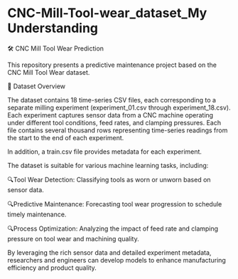 # CNC-Mill-Tool-wear_dataset_My Understanding

🛠️ CNC Mill Tool Wear Prediction

This repository presents a predictive maintenance project based on the CNC Mill Tool Wear dataset.

📁 Dataset Overview

The dataset contains 18 time-series CSV files, each corresponding to a separate milling experiment (experiment_01.csv through experiment_18.csv). Each experiment captures sensor data from a CNC machine operating under different tool conditions, feed rates, and clamping pressures. Each file contains several thousand rows representing time-series readings from the start to the end of each experiment.

In addition, a train.csv file provides metadata for each experiment.

The dataset is suitable for various machine learning tasks, including:​

🔍Tool Wear Detection: Classifying tools as worn or unworn based on sensor data.

🔍Predictive Maintenance: Forecasting tool wear progression to schedule timely maintenance.

🔍Process Optimization: Analyzing the impact of feed rate and clamping pressure on tool wear and machining quality.​

By leveraging the rich sensor data and detailed experiment metadata, researchers and engineers can develop models to enhance manufacturing efficiency and product quality.
